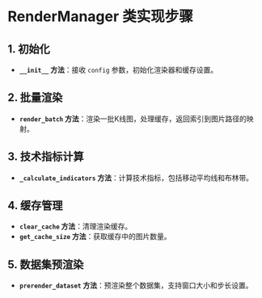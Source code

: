 # RenderManager 类实现步骤

## 1. 初始化
- **`__init__` 方法**：接收 `config` 参数，初始化渲染器和缓存设置。

## 2. 批量渲染
- **`render_batch` 方法**：渲染一批K线图，处理缓存，返回索引到图片路径的映射。

## 3. 技术指标计算
- **`_calculate_indicators` 方法**：计算技术指标，包括移动平均线和布林带。

## 4. 缓存管理
- **`clear_cache` 方法**：清理渲染缓存。
- **`get_cache_size` 方法**：获取缓存中的图片数量。

## 5. 数据集预渲染
- **`prerender_dataset` 方法**：预渲染整个数据集，支持窗口大小和步长设置。 